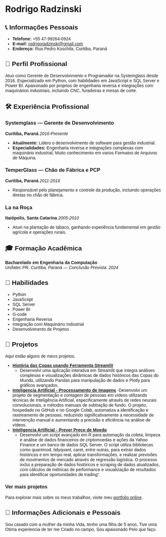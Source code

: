             
# Rodrigo Radzinski

<div style="font-family: Arial, sans-serif;">

## 📞 Informações Pessoais

- **Telefone:** +55 47-99264-0924
- **E-mail:** [rodrigoradzinski@gmail.com](mailto:rodrigoradzinski@gmail.com)
- **Endereço:** Rua Pedro Koschila, Curitiba, Paraná

## 💼 Perfil Profissional

<p>Atuo como Gerente de Desenvolvimento e Programador na Systemglass desde 2016. Especializado em Python, com habilidades em JavaScript e SQL Server e Power BI. Apaixonado por projetos de engenharia reversa e integrações com maquinários industriais, incluindo CNC, furadeiras e mesas de corte.</p>

## 🛠 Experiência Profissional

### Systemglass — Gerente de Desenvolvimento

**Curitiba, Paraná** _2016-Presente_

<ul>
<li><b>Atualmente:</b> Lidero o desenvolvimento de software para gestão industrial.
</li>
<li>
<b>Especialidades:</b>
 Engenharia reversa e integrações complexas com maquinário industrial, Muito conhecimento em varios Formatos de Arquivos de Máquina.</li>
</ul>

### TemperGlass — Chão de Fábrica e PCP

**Curitiba, Paraná** _2011-2016_

<ul>
<li>Responsável pelo planejamento e controle da produção, incluindo operações diretas no chão de fábrica.</li>
</ul>

### La na Roça

**Itaiópolis, Santa   Catarina** _2005-2010_

<ul>
<li>Atuei na plantação de tabaco, ganhando experiência fundamental em gestão agrícola e operações rurais.</li>
</ul>

## 🎓 Formação Acadêmica

**Bacharelado em Engenharia da Computação**  
_Unifatec PR, Curitiba, Paraná — Conclusão Prevista: 2024_

## 🔧 Habilidades

<ul>
<li>Python</li>
<li>JavaScript</li>
<li>SQL Server</li>
<li>Power BI</li>
<li>G-code</li>
<li>Engenharia Reversa</li>
<li>Integração com Maquinário Industrial</li>
<li>Desenvolvimento de Projetos</li>
</ul>

## 🚀 Projetos

Aqui estão alguns de meus projetos.

- **[História das Copas usando Ferramenta Streamlit](https://github.com/Rodrigoradzinski/t1Streamlit)**
  - Desenvolvi uma aplicação interativa em Streamlit que integra análises complexas e visualizações dinâmicas de dados históricos das Copas do Mundo, utilizando Pandas para manipulação de dados e Plotly para gráficos avançados.
- **[Inteligencia Artificial - Processamento de Imagens](https://github.com/Rodrigoradzinski/PROCESSAMENTO-DE-IMAGENS)**
  -Desenvolvi um projeto de segmentação e contagem de pessoas em vídeos utilizando técnicas de Inteligência Artificial, especificamente através de redes neurais convolucionais, e métodos manuais de subtração de fundo. O projeto, hospedado no GitHub e no Google Colab, automatiza a identificação e rastreamento de pessoas, reduzindo significativamente a necessidade de intervenção manual e aumentando a precisão e eficiência na análise de vídeos.
- **[Inteligencia Artificial - Prever Preço de Moeda](https://github.com/Rodrigoradzinski/PROJETO-_STUDIO_ANALISE_DE_CRIPTOMOEDAS_ACOES)**
  - Desenvolvi um script avançado em R para automação da coleta, limpeza e análise de dados financeiros de criptomoedas e ações da Yahoo Finance e um banco de dados SQL Server. O script utiliza bibliotecas como quantmod, tidyquant, caret, entre outras, para extrair dados históricos e em tempo real, aplicar transformações, e realizar previsões de movimentos de mercado através de regressão logística. O processo inclui a preparação de dados históricos e scraping de dados atualizados, com cálculos de métricas de performance e visualização de resultados para identificar oportunidades de trading".

### Ver mais projetos

Para explorar mais sobre os meus trabalhos, visite meu [portfolio online](https://github.com/rodrigoradzinski).

## 📌 Informações Adicionais e Pessoais

<p> Sou casado com a mulher da minha Vida, tenho uma filha de 5 anos, Tive uma Otima experiencia de ter me Criado no campo, Sou apaixonado Pelo que faço. 
</p>

</div>
